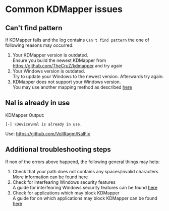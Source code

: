 # Common KDMapper issues

## Can't find pattern

If KDMapper fails and the log contains `Can't find pattern` the one of following reasons may occurred:

1. Your KDMapper version is outdated.  
   Ensure you build the newest KDMapper from https://github.com/TheCruZ/kdmapper and try again
2. Your Windows version is outdated.  
   Try to update your Windows to the newest version. Afterwards try again.
3. KDMapper does not support your Windows version.  
   You may use another mapping method as described [here](../../../kernel#methods)

## Nal is already in use

KDMapper Output:

```
[-] \Device\Nal is already in use.
```

Use: https://github.com/VollRagm/NalFix

## Additional troubleshooting steps

If non of the errors above happend, the following general things may help:

1. Check that your path does not contains any spaces/invalid characters  
   More information can be found [here](../path_invalid_characters)
2. Check for interfearing Windows security features  
   A guide for interfearing Windows security features can be found [here](../windows_security_features)
3. Check for applications which may block KDMapper  
   A guide for on which applications may block KDMapper can be found [here](../driver_blocking_applications)
